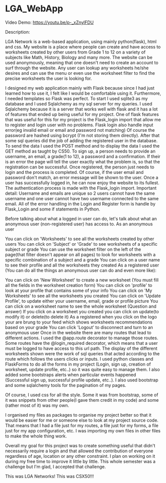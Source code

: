 # LGA_WebApp

Video Demo: https://youtu.be/p-_xZnylFDU

Description:

LGA Network is a web-based application, using mainly python(flask), html and css. My website is a place where people can create and have access to worksheets created by other users from Grade 1 to 12 on a variety of subjects like Math, History, Biology and many more. The website can be used anonymously, meaning that one doesn't need to create an account to surf through the website. Any user can lookup any worksheets he/she desires and can use the menu or even use the worksheet filter to find the precise worksheets the user is looking for.

I designed my web application mainly with Flask because since I had just learned how to use it, I felt like I would be comfortable using it. Furthermore, I needed templates so Flask was perfect. To start I used sqlite3 as my database and I used Sqlalchemy as my sql server for my queries. I used Sqlalchemy because it is a server that works well with flask and it has a lot of features that ended up being useful for my project. One of flask features that was useful for this for my project is the Flask_login import that allow me to register and login user with no problems. Flask login also handle input error(eg invalid email or email and password not matching) Of course the password are hashed using bcrypt (I'm not storing them directly). After that some sql queries did the job of adding the registered user in the database. To send the data I used the POST method and to display the data I used the GET method as taught by CS50. To sign up, a person needs to provide an username, an email, a grade(1 to 12), a password and a confirmation. If their is an error the page will tell the user exactly what the problem is, so that the registration can be successful. Once registered, the person just needs to login and the process is completed. Of course, if the user email and password don't match, an error message will be shown to the user. Once a user has successfully logged in, he can now enjoy the website to its fullest. The authentication process is made with the Flask_login import. Important detail: Username and emails are unique so 2 users cannot have the same username and one user cannot have two username connected to the same email. All of the error handling in the Login and Register form is handle by Flask_Login and some if statements in Python.

Before talking about what a logged in user can do, let's talk about what an anonymous user (non-registered user) has access to. As an anonymous user

You can click on 'Worksheets' to see all the worksheets created by other users
You can click on 'Subject' or 'Grade' to see worksheets of a specific subject or grade
You can use the worksheet filter on the left of the page(that filter doesn't appear on all pages) to look for worksheets with a specific combination of a subject and a grade
You can click on a user name to see their profile and all the worksheets they created
As a registered user (You can do all the things an anonymous user can do and even more like):

You can click on 'New Worksheet' to create a new worksheet (You must fill all the fields in the worksheet creation form)
You can click on 'profile' to look at your profile that contains some of your info
You can click on 'My Worksheets' to see all the worksheets you created
You can click on 'Update Profile', to update either your username, email, grade or profile picture
You can click on a worksheet name to see the whole worksheet (Question and answer)
If you click on a worksheet you created you can click on update(to modify it) or delete(to delete it)
As a registered when you click on the logo your are brung to your feed which shows worksheets recommendations based on your grade
You can click 'Logout' to disconnect and turn to an anonymous user
Once in the website there are many routes that lead to different actions. I used the @app.route decorator to manage those routes. Some routes have the @login_required decorator, which means that a user must be logged to have access to this url path. The display of the different worksheets shown were the work of sql queries that acted according to the route which follows the users clicks or inputs. I used python classes and FlaskForms to do all the forms in my project (Login, sign up, creation of worksheet, update profile, etc..) so it was quite easy to manage them. I also added some bootstraps alerts when particular events happened (Successful sign up, successful profile update, etc..). I also used bootstrap and some sqlalchemy tools for the pagination of my pages.

Of course, I used css for all the style. Some it was from bootstrap, some of it was snippets from other people(I gave them credit in my code) and some (rather most of it) was my own.

I organised my files as packages to organise my project better so that it would be easier for me or someone else to look at my project source code. That means that I had a file just for my routes, a file just for my forms, a file just for my app configuration, etc. I was importing my own files in other files to make the whole thing work.

Overall my goal for this project was to create something useful that didn't necessarily require a login and that allowed the contribution of everyone regardless of age, location or any other constraint. I plan on working on it during my free time to improve it little by little. This whole semester was a challenge but I'm glad, I accepted that challenge.

This was LGA Networks! This was CSX50!!!
